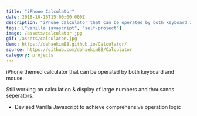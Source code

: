 ```yaml
---
title: "iPhone Calculator"
date: 2018-10-16T15:00:00.000Z
description: "iPhone Calculator that can be operated by both keyboard and mouse."
tags: ["vanilla javascript", "self-project"]
image: /assets/calculator.jpg
gif: /assets/calculator.jpg
demo: https://dahaekim88.github.io/Calculator/
source: https://github.com/dahaekim88/Calculator
category: projects
---
```


iPhone themed calculator that can be operated by both keyboard and mouse.

Still working on calculation & display of large numbers and thousands seperators.

- Devised Vanilla Javascript to achieve comprehensive operation logic
